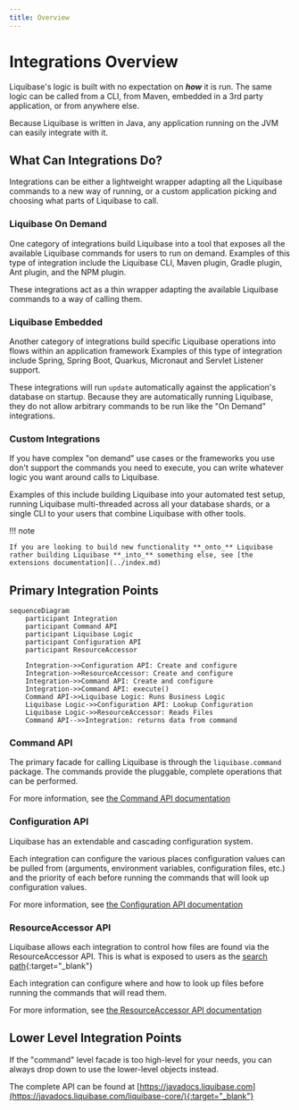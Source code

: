 ```yaml
---
title: Overview
---
```


# Integrations Overview

Liquibase's logic is built with no expectation on **_how_** it is run. The same logic can be called from a CLI, from Maven, embedded in a 3rd party application, or from anywhere else.

Because Liquibase is written in Java, any application running on the JVM can easily integrate with it. 

## What Can Integrations Do?

Integrations can be either a lightweight wrapper adapting all the Liquibase commands to a new way of running, or a custom application picking and choosing what parts of Liquibase to call.

### Liquibase On Demand

One category of integrations build Liquibase into a tool that exposes all the available Liquibase commands for users to run on demand.
Examples of this type of integration include the Liquibase CLI, Maven plugin, Gradle plugin, Ant plugin, and the NPM plugin. 

These integrations act as a thin wrapper adapting the available Liquibase commands to a way of calling them. 
        
### Liquibase Embedded

Another category of integrations build specific Liquibase operations into flows within an application framework
Examples of this type of integration include Spring, Spring Boot, Quarkus, Micronaut and Servlet Listener support. 

These integrations will run `update` automatically against the application's database on startup. 
Because they are automatically running Liquibase, they do not allow arbitrary commands to be run like the "On Demand" integrations.   

### Custom Integrations

If you have complex "on demand" use cases or the frameworks you use don't support the commands you need to execute, you can write whatever logic you want around calls to Liquibase.

Examples of this include building Liquibase into your automated test setup, running Liquibase multi-threaded across all your database shards, or a single CLI to your users that combine Liquibase with other tools.

!!! note

    If you are looking to build new functionality **_onto_** Liquibase rather building Liquibase **_into_** something else, see [the extensions documentation](../index.md) 

## Primary Integration Points

```mermaid
sequenceDiagram
    participant Integration
    participant Command API
    participant Liquibase Logic
    participant Configuration API
    participant ResourceAccessor
    
    Integration->>Configuration API: Create and configure
    Integration->>ResourceAccessor: Create and configure
    Integration->>Command API: Create and configure
    Integration->>Command API: execute()
    Command API->>Liquibase Logic: Runs Business Logic
    Liquibase Logic->>Configuration API: Lookup Configuration
    Liquibase Logic->>ResourceAccessor: Reads Files
    Command API-->>Integration: returns data from command
```

### Command API

The primary facade for calling Liquibase is through the `liquibase.command` package. The commands provide the pluggable, complete operations that can be performed.


For more information, see [the Command API documentation](command-api.md)

### Configuration API

Liquibase has an extendable and cascading configuration system. 

Each integration can configure the various places configuration values can be pulled from (arguments, environment variables, configuration files, etc.) and the priority of each
before running the commands that will look up configuration values.

For more information, see [the Configuration API documentation](configuration-api.md)

### ResourceAccessor API

Liquibase allows each integration to control how files are found via the ResourceAccessor API. 
This is what is exposed to users as the [search path](https://docs.liquibase.com/concepts/changelogs/how-liquibase-finds-files.html){:target="_blank"}

Each integration can configure where and how to look up files before running the commands that will read them.

For more information, see [the ResourceAccessor API documentation](resource-accessor-api.md)

## Lower Level Integration Points

If the "command" level facade is too high-level for your needs, you can always drop down to use the lower-level objects instead.

The complete API can be found at [https://javadocs.liquibase.com](https://javadocs.liquibase.com/liquibase-core/){:target="_blank"}

